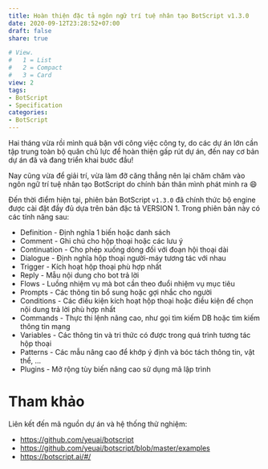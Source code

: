 ```yaml
---
title: Hoàn thiện đặc tả ngôn ngữ trí tuệ nhân tạo BotScript v1.3.0
date: 2020-09-12T23:28:52+07:00
draft: false
share: true

# View.
#   1 = List
#   2 = Compact
#   3 = Card
view: 2
tags:
- BotScript
- Specification
categories:
- BotScript
---
```


Hai tháng vừa rồi mình quá bận với công việc công ty, do các dự án lớn cần tập trung toàn bộ quân chủ lực để hoàn thiện gấp rút dự án, đến nay cơ bản dự án đã và đang triển khai bước đầu!

Nay cũng vừa để giải trí, vừa làm đỡ căng thẳng nên lại chăm chăm vào ngôn ngữ trí tuệ nhân tạo BotScript do chính bản thân mình phát minh ra :smile:

Đến thời điểm hiện tại, phiên bản BotScript `v1.3.0` đã chính thức bộ engine được cài đặt đầy đủ dựa trên bản đặc tả VERSION 1. Trong phiên bản này có các tính năng sau:

* Definition - Định nghĩa 1 biến hoặc danh sách
* Comment - Ghi chú cho hộp thoại hoặc các lưu ý
* Continuation - Cho phép xuống dòng đối với đoạn hội thoại dài
* Dialogue - Định nghĩa hộp thoại người-máy tương tác với nhau
* Trigger - Kích hoạt hộp thoại phù hợp nhất
* Reply - Mẫu nội dung cho bot trả lời
* Flows - Luồng nhiệm vụ mà bot cần theo đuổi nhiệm vụ mục tiêu
* Prompts - Các thông tin bổ sung hoặc gợi nhắc cho người
* Conditions - Các điều kiện kích hoạt hộp thoại hoặc điều kiện để chọn nội dung trả lời phù hợp nhất
* Commands - Thực thi lệnh nâng cao, như gọi tìm kiếm DB hoặc tìm kiếm thông tin mạng
* Variables - Các thông tin và tri thức có được trong quá trình tương tác hộp thoại
* Patterns - Các mẫu nâng cao để khớp ý định và bóc tách thông tin, vật thể, ...
* Plugins - Mở rộng tùy biến nâng cao sử dụng mã lập trình

# Tham khảo

Liên kết đến mã nguồn dự án và hệ thống thử nghiệm:

* https://github.com/yeuai/botscript
* https://github.com/yeuai/botscript/blob/master/examples
* https://botscript.ai/#/
